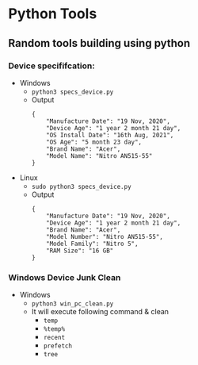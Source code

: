 # Python Tools
## Random tools building using python
### Device specififcation:
- Windows
    - `python3 specs_device.py`
    - Output
        ```
        {
            "Manufacture Date": "19 Nov, 2020",
            "Device Age": "1 year 2 month 21 day",
            "OS Install Date": "16th Aug, 2021",
            "OS Age": "5 month 23 day",
            "Brand Name": "Acer",
            "Model Name": "Nitro AN515-55"
        }
        ```
- Linux
    - `sudo python3 specs_device.py`
    - Output
        ```
        {
            "Manufacture Date": "19 Nov, 2020",
            "Device Age": "1 year 2 month 21 day",
            "Brand Name": "Acer",
            "Model Number": "Nitro AN515-55",
            "Model Family": "Nitro 5",
            "RAM Size": "16 GB"
        }
        ```
### Windows Device Junk Clean
- Windows
    - `python3 win_pc_clean.py`
    - It will execute following command & clean
        - `temp`
        - `%temp%`
        - `recent`
        - `prefetch`
        - `tree`